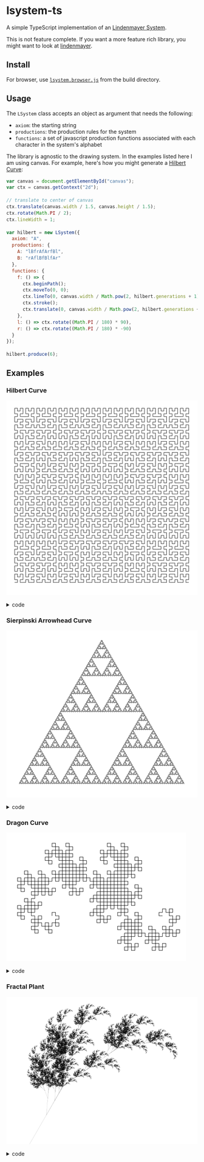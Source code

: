 # lsystem-ts

A simple TypeScript implementation of an [Lindenmayer System](https://en.wikipedia.org/wiki/L-system).

This is not feature complete. If you want a more feature rich library, you might want to look at [lindenmayer](https://github.com/nylki/lindenmayer).

## Install

For browser, use [`lsystem.browser.js`](https://raw.githubusercontent.com/premshree/lsystem-ts/master/build/l-system.browser.js) from the build directory.

## Usage

The `LSystem` class accepts an object as argument that needs the following:

- `axiom`: the starting string
- `productions`: the production rules for the system
- `functions`: a set of javascript production functions associated with each character in the system's alphabet

The library is agnostic to the drawing system. In the examples listed here I am using canvas. For example, here's how you might generate a [Hilbert Curve](https://en.wikipedia.org/wiki/Hilbert_curve):

```js
var canvas = document.getElementById("canvas");
var ctx = canvas.getContext("2d");

// translate to center of canvas
ctx.translate(canvas.width / 1.5, canvas.height / 1.5);
ctx.rotate(Math.PI / 2);
ctx.lineWidth = 1;

var hilbert = new LSystem({
  axiom: "A",
  productions: {
    A: "lBfrAfArfBl",
    B: "rAflBfBlfAr"
  },
  functions: {
    f: () => {
      ctx.beginPath();
      ctx.moveTo(0, 0);
      ctx.lineTo(0, canvas.width / Math.pow(2, hilbert.generations + 1));
      ctx.stroke();
      ctx.translate(0, canvas.width / Math.pow(2, hilbert.generations + 1));
    },
    l: () => ctx.rotate((Math.PI / 180) * 90),
    r: () => ctx.rotate((Math.PI / 180) * -90)
  }
});

hilbert.produce(6);
```

## Examples

### Hilbert Curve

![](https://raw.githubusercontent.com/premshree/lsystem-ts/master/examples/hilbert.png)

<details>
  <summary>code</summary>

```js
var canvas = document.getElementById("canvas");
var ctx = canvas.getContext("2d");

// translate to center of canvas
ctx.translate(canvas.width / 1.5, canvas.height / 1.5);
ctx.rotate(Math.PI / 2);
ctx.lineWidth = 1;

var hilbert = new LSystem({
  axiom: "A",
  productions: {
    A: "lBfrAfArfBl",
    B: "rAflBfBlfAr"
  },
  functions: {
    f: () => {
      ctx.beginPath();
      ctx.moveTo(0, 0);
      ctx.lineTo(0, canvas.width / Math.pow(2, hilbert.generations + 1));
      ctx.stroke();
      ctx.translate(0, canvas.width / Math.pow(2, hilbert.generations + 1));
    },
    l: () => ctx.rotate((Math.PI / 180) * 90),
    r: () => ctx.rotate((Math.PI / 180) * -90)
  }
});

hilbert.produce(6);
```

 </details>

### Sierpinski Arrowhead Curve

![](https://raw.githubusercontent.com/premshree/lsystem-ts/master/examples/sierpinski-arrowhead.png)

<details>
  <summary>code</summary>
  
```js
let canvas = document.getElementById('canvas');
let ctx = canvas.getContext('2d');

// translate to center of canvas
ctx.translate(canvas.width / 4, canvas.height / 2);
ctx.rotate((Math.PI / 180) * 270);
ctx.lineWidth = 0;

var sierpinskiArrowHead = new LSystem({
    axiom: 'A',
    productions: {
        A: 'B-A-B',
        B: 'A+B+A',
    },
    functions: {
        A: () => {
            ctx.beginPath();
            ctx.moveTo(0, 0);
            ctx.lineTo(
                0,
                canvas.height / Math.pow(2, sierpinskiArrowHead.generations + 1),
            );
            ctx.stroke();
            ctx.translate(
                0,
                canvas.height / Math.pow(2, sierpinskiArrowHead.generations + 1),
            );
            ctx.closePath();
        },
        B: () => {
            ctx.beginPath();
            ctx.moveTo(0, 0);
            ctx.lineTo(
                0,
                canvas.height / Math.pow(2, sierpinskiArrowHead.generations + 1),
            );
            ctx.stroke();
            ctx.translate(
                0,
                canvas.height / Math.pow(2, sierpinskiArrowHead.generations + 1),
            );
            ctx.closePath();
        },
        '+': () => {
            ctx.rotate((Math.PI / 180) * -60);
        },
        '-': () => {
            ctx.rotate((Math.PI / 180) * 60);
        },
    },
});

sierpinskiArrowHead.produce(10);

```

</details>

### Dragon Curve

![](https://raw.githubusercontent.com/premshree/lsystem-ts/master/examples/dragon.png)

<details>
  <summary>code</summary>

```js
var canvas = document.getElementById("canvas");
var ctx = canvas.getContext("2d");

// translate to center of canvas
ctx.translate(canvas.width / 3, canvas.height / 2);
ctx.rotate(Math.PI);

var dragon = new LSystem({
  axiom: "FX",
  productions: {
    X: "X+YF+",
    Y: "-FX-Y"
  },
  functions: {
    F: () => {
      ctx.beginPath();
      ctx.moveTo(0, 0);
      ctx.lineTo(0, canvas.height / (dragon.generations + 100));
      ctx.stroke();
      ctx.translate(0, canvas.height / (dragon.generations + 100));
      ctx.closePath();
    },
    "+": () => {
      ctx.rotate((Math.PI / 180) * +90);
    },
    "-": () => {
      ctx.rotate((Math.PI / 180) * -90);
    }
  }
});

dragon.produce(10);
```

</details>

### Fractal Plant

![](https://raw.githubusercontent.com/premshree/lsystem-ts/master/examples/fractal-plant.png)

<details>
  <summary>code</summary>
  
```js
var canvas = document.getElementById("canvas");
var ctx = canvas.getContext("2d");

// translate to center of canvas
ctx.translate(canvas.width / 3, canvas.height);
ctx.scale(-1, 1);
ctx.rotate((Math.PI / 180) * 150);
ctx.lineWidth = 0.3;

var plant = new LSystem({
  axiom: "X",
  productions: {
    X: "F+[[X]-X]-F[-FX]+X",
    F: "FF"
  },
  functions: {
    F: () => {
      ctx.beginPath();
      ctx.moveTo(0, 0);
      ctx.lineTo(0, canvas.width / Math.pow(2, plant.generations + 2));
      ctx.stroke();
      ctx.translate(0, canvas.width / Math.pow(2, plant.generations + 2));
    },
    "+": () => {
      ctx.rotate((Math.PI / 180) * 25);
    },
    "-": () => {
      ctx.rotate((Math.PI / 180) * -25);
    },
    "[": () => {
      ctx.save();
    },
    "]": () => {
      ctx.restore();
    }
  }
});

plant.produce(10);

```
</details>
